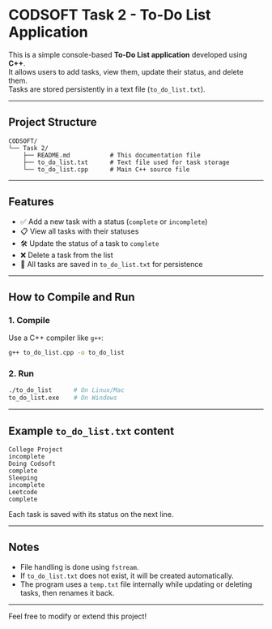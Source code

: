 # CODSOFT Task 2 - To-Do List Application

This is a simple console-based **To-Do List application** developed using **C++**.  
It allows users to add tasks, view them, update their status, and delete them.  
Tasks are stored persistently in a text file (`to_do_list.txt`).

---

## Project Structure

```
CODSOFT/
└── Task 2/
    ├── README.md           # This documentation file
    ├── to_do_list.txt      # Text file used for task storage
    └── to_do_list.cpp      # Main C++ source file
```

---

## Features

- ✅ Add a new task with a status (`complete` or `incomplete`)
- 📋 View all tasks with their statuses
- 🛠️ Update the status of a task to `complete`
- ❌ Delete a task from the list
- 💾 All tasks are saved in `to_do_list.txt` for persistence

---

## How to Compile and Run

### 1. Compile

Use a C++ compiler like `g++`:

```bash
g++ to_do_list.cpp -o to_do_list
```

### 2. Run

```bash
./to_do_list      # On Linux/Mac
to_do_list.exe    # On Windows
```

---

## Example `to_do_list.txt` content

```
College Project
incomplete
Doing Codsoft
complete
Sleeping
incomplete
Leetcode
complete
```

Each task is saved with its status on the next line.

---

## Notes

- File handling is done using `fstream`.
- If `to_do_list.txt` does not exist, it will be created automatically.
- The program uses a `temp.txt` file internally while updating or deleting tasks, then renames it back.

---

Feel free to modify or extend this project!

